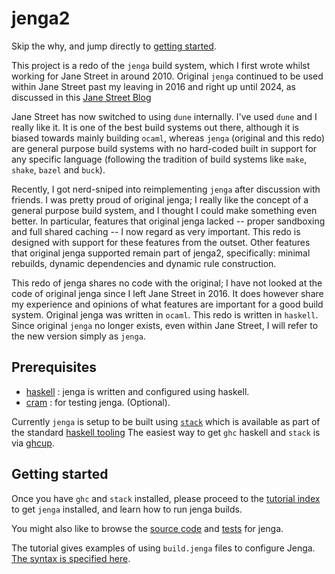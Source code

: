 # jenga2

Skip the why, and jump directly to [getting started](tutorial/01_getting_started.md).

This project is a redo of the `jenga` build system, which I first wrote whilst working for Jane Street in around 2010. Original `jenga` continued to be used within Jane Street past my leaving in 2016 and right up until 2024, as discussed in this
[Jane Street Blog](https://blog.janestreet.com/how-we-accidentally-built-a-better-build-system-for-ocaml-index/)

Jane Street has now switched to using `dune` internally. I've used `dune` and I really like it. It is one of the best build systems out there, although it is biased towards mainly building `ocaml`, whereas `jenga` (original and this redo) are general purpose build systems with no hard-coded built in support for any specific language (following the tradition of build systems like `make`, `shake`, `bazel` and `buck`).

Recently, I got nerd-sniped into reimplementing `jenga` after discussion with friends.
I was pretty proud of original jenga; I really like the concept of a general purpose build system, and I thought I could make something even better. In particular, features that original jenga lacked -- proper sandboxing and full shared caching -- I now regard as very important. This redo is designed with support for these features from the outset. Other features that original jenga supported remain part of jenga2, specifically: minimal rebuilds, dynamic dependencies and dynamic rule construction.

This redo of jenga shares no code with the original;
I have not looked at the code of original jenga since I left Jane Street in 2016.
It does however share my experience and opinions of what features are important for a good build system.
Original jenga was written in `ocaml`. This redo is written in `haskell`.
Since original `jenga` no longer exists, even within Jane Street, I will refer to the new version simply as `jenga`.


## Prerequisites

- [haskell](https://www.haskell.org) : jenga is written and configured using haskell.
- [cram](https://bitheap.org/cram/) : for testing jenga. (Optional).

Currently `jenga` is setup to be built using
[`stack`](https://docs.haskellstack.org/en/stable/)
which is available as part of the standard [haskell tooling](https://www.haskell.org/downloads/)
The easiest way to get `ghc` haskell and `stack` is via [ghcup](https://www.haskell.org/ghcup/).


## Getting started

Once you have `ghc` and `stack` installed, please proceed to the
[tutorial index](tutorial/README.md) to get `jenga` installed,
and learn how to run jenga builds.

You might also like to browse the [source code](src) and [tests](test) for jenga.

The tutorial gives examples of using `build.jenga` files to configure Jenga.
[The syntax is specified here](doc/jenga-syntax.md).
